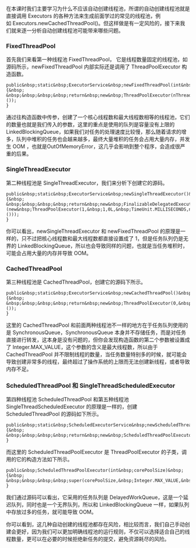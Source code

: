 
在本课时我们主要学习为什么不应该自动创建线程池，所谓的自动创建线程池就是直接调用 Executors 的各种方法来生成前面学过的常见的线程池，例如&nbsp;Executors.newCachedThreadPool()。但这样做是有一定风险的，接下来我们就来逐一分析自动创建线程池可能带来哪些问题。

### FixedThreadPool

首先我们来看第一种线程池 FixedThreadPool， 它是线程数量固定的线程池，如源码所示，newFixedThreadPool 内部实际还是调用了 ThreadPoolExecutor 构造函数。

```
public&nbsp;static&nbsp;ExecutorService&nbsp;newFixedThreadPool(int&nbsp;nThreads)&nbsp;{&nbsp;
&nbsp;&nbsp;&nbsp;&nbsp;return&nbsp;new&nbsp;ThreadPoolExecutor(nThreads,&nbsp;nThreads,0L,&nbsp;TimeUnit.MILLISECONDS,new&nbsp;LinkedBlockingQueue&lt;Runnable&gt;());
}

```

通过往构造函数中传参，创建了一个核心线程数和最大线程数相等的线程池，它们的数量也就是我们传入的参数，这里的重点是使用的队列是容量没有上限的 LinkedBlockingQueue，如果我们对任务的处理速度比较慢，那么随着请求的增多，队列中堆积的任务也会越来越多，最终大量堆积的任务会占用大量内存，并发生 OOM ，也就是OutOfMemoryError，这几乎会影响到整个程序，会造成很严重的后果。

### SingleThreadExecutor

第二种线程池是 SingleThreadExecutor，我们来分析下创建它的源码。

```
public&nbsp;static&nbsp;ExecutorService&nbsp;newSingleThreadExecutor()&nbsp;{&nbsp;
&nbsp;&nbsp;&nbsp;&nbsp;return&nbsp;new&nbsp;FinalizableDelegatedExecutorService&nbsp;(new&nbsp;ThreadPoolExecutor(1,&nbsp;1,0L,&nbsp;TimeUnit.MILLISECONDS,new&nbsp;LinkedBlockingQueue&lt;Runnable&gt;()));
}

```

你可以看出，newSingleThreadExecutor&nbsp;和 newFixedThreadPool 的原理是一样的，只不过把核心线程数和最大线程数都直接设置成了 1，但是任务队列仍是无界的 LinkedBlockingQueue，所以也会导致同样的问题，也就是当任务堆积时，可能会占用大量的内存并导致 OOM。

### CachedThreadPool

第三种线程池是 CachedThreadPool，创建它的源码下所示。

```
public&nbsp;static&nbsp;ExecutorService&nbsp;newCachedThreadPool()&nbsp;{&nbsp;
&nbsp;&nbsp;&nbsp;&nbsp;return&nbsp;new&nbsp;ThreadPoolExecutor(0,&nbsp;Integer.MAX_VALUE,60L,&nbsp;TimeUnit.SECONDS,new&nbsp;SynchronousQueue&lt;Runnable&gt;());
}

```

这里的 CachedThreadPool 和前面两种线程池不一样的地方在于任务队列使用的是 SynchronousQueue，SynchronousQueue 本身并不存储任务，而是对任务直接进行转发，这本身是没有问题的，但你会发现构造函数的第二个参数被设置成了&nbsp;Integer.MAX_VALUE，这个参数的含义是最大线程数，所以由于 CachedThreadPool 并不限制线程的数量，当任务数量特别多的时候，就可能会导致创建非常多的线程，最终超过了操作系统的上限而无法创建新线程，或者导致内存不足。

### ScheduledThreadPool 和 SingleThreadScheduledExecutor

第四种线程池 ScheduledThreadPool 和第五种线程池 SingleThreadScheduledExecutor 的原理是一样的，创建 ScheduledThreadPool 的源码如下所示。

```
public&nbsp;static&nbsp;ScheduledExecutorService&nbsp;newScheduledThreadPool(int&nbsp;corePoolSize)&nbsp;{&nbsp;
&nbsp;&nbsp;&nbsp;&nbsp;return&nbsp;new&nbsp;ScheduledThreadPoolExecutor(corePoolSize);
}

```

而这里的 ScheduledThreadPoolExecutor 是 ThreadPoolExecutor 的子类，调用的它的构造方法如下所示。

```
public&nbsp;ScheduledThreadPoolExecutor(int&nbsp;corePoolSize)&nbsp;{&nbsp;
&nbsp;&nbsp;&nbsp;&nbsp;super(corePoolSize,&nbsp;Integer.MAX_VALUE,&nbsp;0,&nbsp;NANOSECONDS,new&nbsp;DelayedWorkQueue());
}

```

我们通过源码可以看出，它采用的任务队列是&nbsp;DelayedWorkQueue，这是一个延迟队列，同时也是一个无界队列，所以和 LinkedBlockingQueue 一样，如果队列中存放过多的任务，就可能导致 OOM。

你可以看到，这几种自动创建的线程池都存在风险，相比较而言，我们自己手动创建会更好，因为我们可以更加明确线程池的运行规则，不仅可以选择适合自己的线程数量，更可以在必要的时候拒绝新任务的提交，避免资源耗尽的风险。
